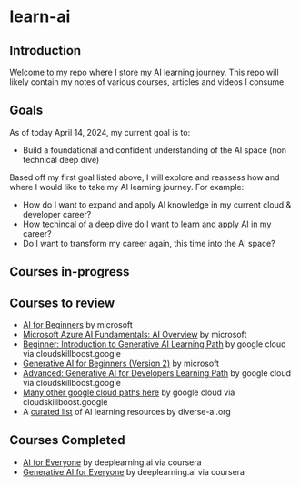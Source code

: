 # learn-ai
## Introduction
Welcome to my repo where I store my AI learning journey. This repo will likely contain my notes of various courses, articles and videos I consume. 

## Goals
As of today April 14, 2024, my current goal is to:
- Build a foundational and confident understanding of the AI space (non technical deep dive)

Based off my first goal listed above, I will explore and reassess how and where I would like to take my AI learning journey. 
For example:
- How do I want to expand and apply AI knowledge in my current cloud & developer career?
- How techincal of a deep dive do I want to learn and apply AI in my career?
- Do I want to transform my career again, this time into the AI space?


## Courses in-progress

## Courses to review
- [AI for Beginners](https://github.com/microsoft/ai-for-beginners) by microsoft
- [Microsoft Azure AI Fundamentals: AI Overview](https://learn.microsoft.com/en-us/training/paths/get-started-with-artificial-intelligence-on-azure) by microsoft
- [Beginner: Introduction to Generative AI Learning Path](https://www.cloudskillsboost.google/paths/118) by google cloud via cloudskillboost.google
- [Generative AI for Beginners (Version 2)](https://github.com/microsoft/generative-ai-for-beginners) by microsoft
- [Advanced: Generative AI for Developers Learning Path](https://www.cloudskillsboost.google/paths/183) by google cloud via cloudskillboost.google
- [Many other google cloud paths here](https://www.cloudskillsboost.google/paths) by google cloud via cloudskillboost.google
- A [curated list](https://www.diverse-ai.org/generative-ai-learning-journey) of AI learning resources by diverse-ai.org

## Courses Completed
- [AI for Everyone](https://www.coursera.org/learn/ai-for-everyone) by deeplearning.ai via coursera
- [Generative AI for Everyone](https://www.coursera.org/learn/generative-ai-for-everyone) by deeplearning.ai via coursera